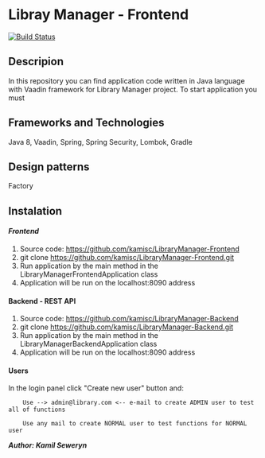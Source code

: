 # Libray Manager - Frontend

[![Build Status](https://travis-ci.org/kamisc/LibraryManager-Frontend.svg?branch=master)](https://travis-ci.org/kamisc/LibraryManager-Frontend)

## Descripion
In this repository you can find application code written in Java language with Vaadin framework for Library Manager project. To start application you must

## Frameworks and Technologies
Java 8, Vaadin, Spring, Spring Security, Lombok, Gradle

## Design patterns
Factory

## Instalation
#### **_Frontend_**
1. Source code: https://github.com/kamisc/LibraryManager-Frontend
2. git clone https://github.com/kamisc/LibraryManager-Frontend.git
3. Run application by the main method in the LibraryManagerFrontendApplication class
4. Application will be run on the localhost:8090 address

#### Backend - REST API
1. Source code: https://github.com/kamisc/LibraryManager-Backend
2. git clone https://github.com/kamisc/LibraryManager-Backend.git
3. Run application by the main method in the LibraryManagerBackendApplication class
4. Application will be run on the localhost:8090 address

#### Users
In the login panel click "Create new user" button and:

        Use --> admin@library.com <-- e-mail to create ADMIN user to test all of functions
        
        Use any mail to create NORMAL user to test functions for NORMAL user

**_Author: Kamil Seweryn_**